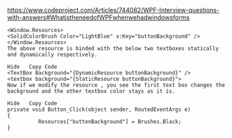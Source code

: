 https://www.codeproject.com/Articles/744082/WPF-Interview-questions-with-answers#WhatistheneedofWPFwhenwehadwindowsforms
````
<Window.Resources>
<SolidColorBrush Color="LightBlue" x:Key="buttonBackground" />
</Window.Resources>
The above resource is binded with the below two textboxes statically and dynamically respectively.

Hide   Copy Code
<TextBox Background="{DynamicResource buttonBackground}" />
<textbox background="{StaticResource buttonBackground}">
Now if we modify the resource , you see the first text box changes the background and the other textbox color stays as it is.

Hide   Copy Code
private void Button_Click(object sender, RoutedEventArgs e)
{
          Resources["buttonBackground"] = Brushes.Black;
}

````
